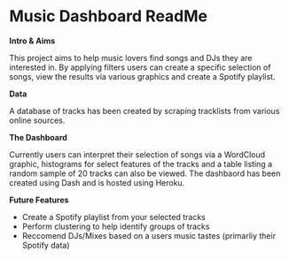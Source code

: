 # Music Dashboard ReadMe

**Intro & Aims**

This project aims to help music lovers find songs and DJs they are interested in. By applying filters users can create a specific selection of songs, view the results via various graphics and create a Spotify playlist.   

**Data**

A database of tracks has been created by scraping tracklists from various online sources.  

**The Dashboard**

Currently users can interpret their selection of songs via a WordCloud graphic, histograms for select features of the tracks and a table listing a random sample of 20 tracks can also be viewed. The dashbaord has been created using Dash and is hosted using Heroku. 

**Future Features**

- Create a Spotify playlist from your selected tracks
- Perform clustering to help identify groups of tracks
- Reccomend DJs/Mixes based on a users music tastes (primarliy their Spotify data)
 
